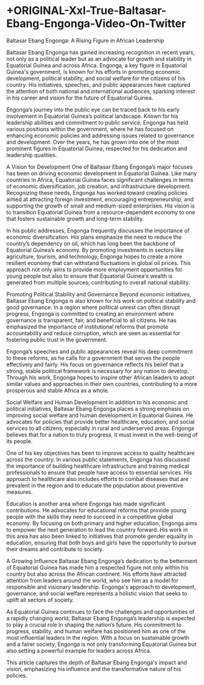 # +ORIGINAL-Xxl-True-Baltasar-Ebang-Engonga-Video-On-Twitter

Baltasar Ebang Engonga: A Rising Figure in African Leadership

Baltasar Ebang Engonga has gained increasing recognition in recent years, not only as a political leader but as an advocate for growth and stability in Equatorial Guinea and across Africa. Engonga, a key figure in Equatorial Guinea's government, is known for his efforts in promoting economic development, political stability, and social welfare for the citizens of his country. His initiatives, speeches, and public appearances have captured the attention of both national and international audiences, sparking interest in his career and vision for the future of Equatorial Guinea.

Engonga’s journey into the public eye can be traced back to his early involvement in Equatorial Guinea’s political landscape. Known for his leadership abilities and commitment to public service, Engonga has held various positions within the government, where he has focused on enhancing economic policies and addressing issues related to governance and development. Over the years, he has grown into one of the most prominent figures in Equatorial Guinea, respected for his dedication and leadership qualities.

A Vision for Development
One of Baltasar Ebang Engonga’s major focuses has been on driving economic development in Equatorial Guinea. Like many countries in Africa, Equatorial Guinea faces significant challenges in terms of economic diversification, job creation, and infrastructure development. Recognizing these needs, Engonga has worked toward creating policies aimed at attracting foreign investment, encouraging entrepreneurship, and supporting the growth of small and medium-sized enterprises. His vision is to transition Equatorial Guinea from a resource-dependent economy to one that fosters sustainable growth and long-term stability.

In his public addresses, Engonga frequently discusses the importance of economic diversification. His plans emphasize the need to reduce the country’s dependency on oil, which has long been the backbone of Equatorial Guinea’s economy. By promoting investments in sectors like agriculture, tourism, and technology, Engonga hopes to create a more resilient economy that can withstand fluctuations in global oil prices. This approach not only aims to provide more employment opportunities for young people but also to ensure that Equatorial Guinea's wealth is generated from multiple sources, contributing to overall national stability.

Promoting Political Stability and Governance
Beyond economic initiatives, Baltasar Ebang Engonga is also known for his work on political stability and good governance. In a region where political unrest can often disrupt progress, Engonga is committed to creating an environment where governance is transparent, fair, and beneficial to all citizens. He has emphasized the importance of institutional reforms that promote accountability and reduce corruption, which are seen as essential for fostering public trust in the government.

Engonga’s speeches and public appearances reveal his deep commitment to these reforms, as he calls for a government that serves the people effectively and fairly. His focus on governance reflects his belief that a strong, stable political framework is necessary for any nation to develop. Through his work, Engonga hopes to inspire other African leaders to adopt similar values and approaches in their own countries, contributing to a more prosperous and stable Africa as a whole.

Social Welfare and Human Development
In addition to his economic and political initiatives, Baltasar Ebang Engonga places a strong emphasis on improving social welfare and human development in Equatorial Guinea. He advocates for policies that provide better healthcare, education, and social services to all citizens, especially in rural and underserved areas. Engonga believes that for a nation to truly progress, it must invest in the well-being of its people.

One of his key objectives has been to improve access to quality healthcare across the country. In various public statements, Engonga has discussed the importance of building healthcare infrastructure and training medical professionals to ensure that people have access to essential services. His approach to healthcare also includes efforts to combat diseases that are prevalent in the region and to educate the population about preventive measures.

Education is another area where Engonga has made significant contributions. He advocates for educational reforms that provide young people with the skills they need to succeed in a competitive global economy. By focusing on both primary and higher education, Engonga aims to empower the next generation to lead the country forward. His work in this area has also been linked to initiatives that promote gender equality in education, ensuring that both boys and girls have the opportunity to pursue their dreams and contribute to society.

A Growing Influence
Baltasar Ebang Engonga’s dedication to the betterment of Equatorial Guinea has made him a respected figure not only within his country but also across the African continent. His efforts have attracted attention from leaders around the world, who see him as a model for responsible and visionary leadership. Engonga's approach to development, governance, and social welfare represents a holistic vision that seeks to uplift all sectors of society.

As Equatorial Guinea continues to face the challenges and opportunities of a rapidly changing world, Baltasar Ebang Engonga’s leadership is expected to play a crucial role in shaping the nation’s future. His commitment to progress, stability, and human welfare has positioned him as one of the most influential leaders in the region. With a focus on sustainable growth and a fairer society, Engonga is not only transforming Equatorial Guinea but also setting a powerful example for leaders across Africa.

This article captures the depth of Baltasar Ebang Engonga's impact and vision, emphasizing his influence and the transformative nature of his policies.
